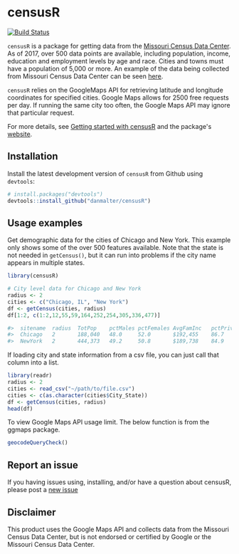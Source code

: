 # censusR

[![Build Status](https://travis-ci.org/danmalter/censusR.svg?branch=master)](https://travis-ci.org/danmalter/censusR)

`censusR` is a package for getting data from the [Missouri Census Data Center](http://mcdc.missouri.edu/). As of 2017, over 500 data points are available, including population, income, education and employment levels by age and race.  Cities and towns must have a population of 5,000 or more.  An example of the data being collected from Missouri Census Data Center can be seen [here](http://mcdc.missouri.edu/cgi-bin/broker?_PROGRAM=websas.caps10acsb.sas&SERVICE=appdev&sitename=Chicago,IL&longitude=-87.6297982&latitude=41.8781136&radii=2&dprofile=on&eprofile=on&sprofile=on&hprofile=on&cntypops=on&printdetail=on&_debug=).

`censusR` relies on the GoogleMaps API for retrieving latitude and longitude coordinates for specified cities.  Google Maps allows for 2500 free requests per day.  If running the same city too often, the Google Maps API may ignore that particular request.

For more details, see [Getting started with censusR](https://danmalter.github.io/censusR/articles/getting-started.html) and the package's [website](https://danmalter.github.io/censusR/).

## Installation

Install the latest development version of `censusR` from Github using `devtools`:
```R
# install.packages("devtools")
devtools::install_github("danmalter/censusR")
```


## Usage examples

Get demographic data for the cities of Chicago and New York. This example only shows some of the over 500 features available.  Note that the state is not needed in `getCensus()`, but it can run into problems if the city name appears in multiple states.

```R
library(censusR)

# City level data for Chicago and New York
radius <- 2
cities <- c("Chicago, IL", "New York")
df <- getCensus(cities, radius)
df[1:2, c(1:2,12,55,59,164,252,254,305,336,477)]

#>  sitename  radius  TotPop    pctMales pctFemales AvgFamInc   pctPrivWageWorkers  pctGovWorkers pctMarried pctBachelors MedianHValue
#>  Chicago   2       188,040   48.0     52.0       $192,455    86.7                9.0           35.3       38.9         $430,285
#>  NewYork   2       444,373   49.2     50.8       $189,738    84.9                7.2           35.5       36.4         $1009199
```

If loading city and state information from a csv file, you can just call that column into a list.

```R
library(readr)
radius <- 2
cities <- read_csv("~/path/to/file.csv")
cities <- c(as.character(cities$City_State))
df <- getCensus(cities, radius)
head(df)
```

To view Google Maps API usage limit. The below function is from the ggmaps package.

```R
geocodeQueryCheck() 
```

## Report an issue
If you having issues using, installing, and/or have a question about censusR, please post a [new issue](https://github.com/danmalter/censusR/issues)

## Disclaimer
This product uses the Google Maps API and collects data from the Missouri Census Data Center, but is not endorsed or certified by Google or the Missouri Census Data Center.
